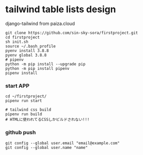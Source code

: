 # tailwind table lists design
django-tailwind from paiza.cloud

```
git clone https://github.com/sin-sky-sora/firstproject.git
cd firstproject
sh init.sh
source ~/.bash_profile
pyenv install 3.8.8
pyenv global 3.8.8
# pipenv
python -m pip install --upgrade pip
python -m pip install pipenv
pipenv install
```

### start APP 
```
cd ~/firstproject/
pipenv run start

# tailwind css build
pipenv run build
# HTMLに使われてるCSSしかビルドされない!!!

```

### github push
```
git config --global user.email "email@example.com"
git config --global user.name "name"
```
